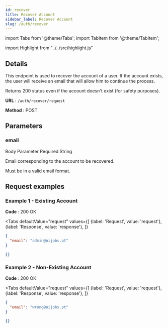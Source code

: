 ```yaml
---
id: recover
title: Recover Account
sidebar_label: Recover Account
slug: /auth/recover
---
```


import Tabs from '@theme/Tabs';
import TabItem from '@theme/TabItem';

import Highlight from "../../src/highlight.js"

## Details

This endpoint is used to recover the account of a user.
If the account exists, the user will receive an email that will allow him to continue the process.

Returns 200 status even if the account doesn't exist (for safety purposes).

**URL** : `/auth/recover/request`

**Method** : <Highlight level="info" inline>POST</Highlight>

## Parameters

### email

<Highlight level="info">Body Parameter</Highlight>
<Highlight level="danger" inline>Required</Highlight>
<Highlight level="secondary" inline>String</Highlight>

Email corresponding to the account to be recovered.

Must be in a valid email format.

## Request examples

### Example 1 - Existing Account

**Code** : <Highlight level="success" inline>200 OK</Highlight>

<Tabs
defaultValue="request"
values={[
{label: 'Request', value: 'request'},
{label: 'Response', value: 'response'},
]}
>

<TabItem value="request">

```json
{
  "email": "admin@nijobs.pt"
}
```

</TabItem>

<TabItem value="response">

```json
{}
```

</TabItem>
</Tabs>

### Example 2 - Non-Existing Account

**Code** : <Highlight level="success" inline>200 OK</Highlight>

<Tabs
defaultValue="request"
values={[
{label: 'Request', value: 'request'},
{label: 'Response', value: 'response'},
]}
>

<TabItem value="request">

```json
{
  "email": "wrong@nijobs.pt"
}
```

</TabItem>

<TabItem value="response">

```json
{}
```

</TabItem>
</Tabs>
